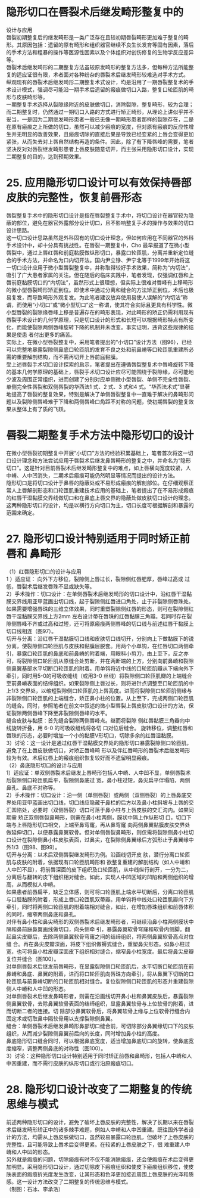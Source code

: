 # 隐形切口在唇裂术后继发畸形整复中的  
设计与应用  
唇裂初期整复后的继发畸形是一类广泛存在且较初期唇裂畸形更加难于整复的畸形。其原因包括：遗留的原有畸形和组织器官继续不良生长发育等固有因素，落后的手术方法和粗暴的操作等医源性因素以及个体组织对创伤修复的生物学反应差异等。  
唇裂术后继发畸形的二期整复方法虽较原发畸形的整复方法多，但每种方法所能整复的适应证很有限，术者面对各种纷杂的唇裂术后继发畸形较难选对手术方式。  
纵观现有的唇裂术后继发畸形二期整复术式设计，均是沿用了一期唇裂整复术的手术设计模式，强调尽可能沿一期手术后遗留的瘢痕做切口入路，整复口轮匝肌的畸形与皮肤畸形等。  
一期整复手术选择从裂隙缘附近的皮肤做切口，消除裂隙，整复畸形，较为合理；而二期整复时，仍然通过一期切口入路的方式进行矫正畸形，从理论上讲似乎并不妥当，一是因为二期继发畸形患者一般已无像一期畸形患者那样的裂隙存在，二是在原有瘢痕之上所做的切口，虽然可以减少瘢痕的宽度，但对原有瘢痕的反应性增生并无明显的改善效果，且瘢痕切除的直接后果是导致已经变紧的上唇会变得更加紧张，从而失去对上唇自然结构再造的条件。因此，除了有下降唇峰的需要，笔者坚决反对对唇裂继发畸形患者上唇皮肤随意切开，而主张采用隐形切口设计，实现二期整复的目的，达到预期效果。  
# 25. 应用隐形切口设计可以有效保持唇部皮肤的完整性，恢复前唇形态  
唇裂整复手术中的隐形切口设计是指在唇裂整复手术中，将切口设计在器官较为隐蔽的部位，避免在器官外露部分设计切口，且不影响整复手术的操作与效果的切口设计思路。  
这一切口设计思路虽然是外科固有的切口设计理念，但如何应用在不同器官的外科手术设计中，却十分具有挑战性。在唇裂一期整复中，Cho 最早报道了在微小型唇裂中，通过上唇红唇和前庭黏膜做纵形切口，暴露口轮匝肌，分离并重新定位缝合的手术方法，并命名为口内切开法。国内尹立铮、尹宁北等于1999年开始将这一切口设计应用于微小型唇裂整复中，并称取得较好手术效果，简称为“内切法”，吸引了广大患者家属的关注。但在随后的临床实践中，笔者发现，仅强调红唇和上唇前庭黏膜切口的“内切法”，虽然形式上很理想，但实际上很难对唇峰有上移畸形的微小型唇裂畸形矫正到位。即使术中通过分离和缝合的方法矫正到位，术后也极易复发，而导致畸形外观复发。为此笔者建议放弃使用易使人误解的“内切法”称谓，而使用“小切口”或“微小型切口”这一称谓，使其符合实际且更具有科学性。微小型唇裂的裂隙缘唇峰上移是普遍存在的畸形表现，对此畸形的矫正仍需利用现有唇裂手术设计的几何学原理，只是切口设计的形式和长短可以根据畸形特点有所变化，而能使裂隙两侧唇峰旋转下降的机制并未改变。事实证明，违背这些规律的结果是使患 者付出更多的痛苦。  
实际上，在微小型唇裂整复中，采用笔者提出的“小切口”设计方法（图96），已经可以完整地暴露裂隙侧鼻底口轮匝肌的发育不良之处和前鼻嵴等口轮匝肌重建所必需的重要解剖结构，而不需再切开上唇前庭黏膜。  
受上述唇裂手术切口设计探索的启示，笔者提出在遵循唇裂整复术中唇峰旋转下降的基本几何学原理的基础上，唇裂手术切口设计应尽可能围绕于裂隙缘，尽可能地少波及周围正常组织，进而创建了分别对应单侧微小型唇裂、单侧不完全性唇裂、单侧完全性唇裂和双侧唇裂的华西法1 式、2 式、3 式和4 式。“华西法术式”显著地提高了唇裂的整复效果，特别是解决了单侧唇裂整复中一直难于解决的鼻畸形问题以及裂隙侧唇峰难于下降和两侧唇峰口角距不对称的问题，使初期唇裂的整复效果从整体上有了质的飞跃。  
#  唇裂二期整复手术方法中隐形切口的设计  
在微小型唇裂初期整复中开展“小切口”方法的经验积累基础上，笔者首次将这一切口设计理念和方法尝试应用于唇裂术后继发鼻唇畸形的整复之中，并命名为“隐形切口”。这是针对目前唇裂术后继发畸形整复中的难点，如上唇横向宽度较紧，人中嵴、人中凹消失，二期术后瘢痕可能仍然明显等情况而提出的设计方法。  
隐形切口是将切口设计于鼻唇的隐蔽处或不易形成瘢痕的解剖部位。在仔细观察正常人上唇解剖形态和口轮匝肌重建技术应用的基础上，笔者提出了在不易形成瘢痕的红唇干湿黏膜交界线做切口和在鼻底上唇交界的隐蔽处做皮肤切口设计的理念。这两种隐形切口的设计，均是以横行方向切口为主，切口长度可根据解剖和暴露的范围来确定。  
# 27. 隐形切口设计特别适用于同时矫正前唇和 鼻畸形  
（1）红唇隐形切口的设计与应用  
1 ）适应证： 向外下方移位，裂隙侧上唇过长，裂隙侧红唇肥厚，唇峰过高或 过低，唇裂术后继发唇珠不显或缺失等。  
2）手术操作：切口设计：在单侧唇裂术后继发畸形的切口设计中，沿红唇干湿黏膜交界线用亚甲蓝画出切口线，起于裂隙侧红唇进口角处，止于非裂隙侧唇珠处。如果需要增强唇珠的三维立体效果，同时重塑裂隙侧红唇的形态，则可在裂隙侧红唇干湿黏膜交界线上方2mm 左右设计蒂在唇珠的红唇黏膜三角瓣。若同时存在裂隙侧唇峰不齐或过高和过短，还可将原瘢痕两侧唇峰的切口线与前述红唇干黏膜上切口线相连（图97）。  
切开与分离：沿红唇干湿黏膜切口线和皮肤切口线切开，分别向上下做黏膜下的锐分离，使裂隙侧口轮匝肌与皮肤和黏膜层脱套。用两个小单钩，在红唇切口两侧牵引，暴露口轮匝肌的鼻底和前鼻嵴的附着端，用眼科小剪刀，由上至下，反之亦可，将裂隙侧口轮匝肌从原缝合处剪断，并在两断端的上方，分别向前鼻嵴和裂隙侧鼻翼基部水平切断口轮匝肌的附着。用单钩将近中线的口轮匝肌瓣从下端向外下牵引，同时用5-0的可吸收缝线（或用3-0 丝线）将裂隙侧口轮匝肌瓣的上端缝合至前鼻嵴表面的结缔组织。如果裂隙侧上唇过长，则将进针点调整至口轮匝肌的中上1/3 交界处，以缩短裂隙侧口轮匝肌的上唇高度。进而将裂隙侧口轮匝肌侧缘与非裂隙侧口轮匝肌的上端缝合，矫正鼻小柱的位置。从上至下，完成两侧口轮匝肌的缝合。同时，参照笔者在前文中叙述的微小型唇裂上唇皮肤切口设计的方法，保证裂隙两侧唇峰下降至非裂隙侧唇峰的水平。  
缝合皮肤与黏膜：首先缝合裂隙两侧唇峰点。继而将裂隙 侧红唇黏膜三角瓣向中线旋转折叠，用 6-0  的可吸收缝线将各切 口对位后缝合。 旋转移位，调整红唇和唇珠的形态，必要时增加一个小的黏膜V形切口，切除多余的红唇湿黏膜。  
3）讨论：这一设计是通过红唇干湿黏膜交界处的隐形切口暴露裂隙侧口轮匝肌，避免了在上唇皮肤做切口，对矫正唇峰畸 形以及伴红唇畸形的唇裂术后继发畸形较为有效。术后红唇上的瘢痕组织恢复较好而不遗留明显瘢痕。  
（2）鼻底隐形切口的设计与应用  
1）适应证：单双侧唇裂术后继发上唇畸形包括人中嵴、人中凹不显，单侧唇裂术后裂隙侧口轮匝肌扁平，裂隙侧鼻底过 宽，鼻小柱过短，鼻尖扁平伴塌陷，两侧鼻孔、鼻底不对称等。  
2）手术操作：切口设计：沿一侧（单侧唇裂）或两侧（双侧唇裂）的上唇鼻底交界处用亚甲蓝画出切口线，切口线应隐藏于鼻栏的后方以及鼻小柱斜坡与上唇的交汇凹陷处，必要时（双侧唇裂）切口可落于鼻小柱与上唇皮肤的交汇沟内。如果同期需 矫正双侧唇裂鼻畸形，则需在鼻小柱两侧，膜状中隔上作纵形切 口，切口下端与上唇隐形切口相交，上端至鼻穹窿，再从鼻穹窿 向两侧鼻翼黏膜皮肤交界处做延伸切口，以便暴露鼻翼软骨。但对单侧唇裂鼻畸形，则仅需将裂隙侧鼻小柱切口设计在裂隙侧鼻小柱皮肤表面，过鼻尖，在裂隙侧鼻翼缘后方弧形止于鼻翼缘中外1/3（图98、图99）。  
切开与分离：以术后双侧唇裂继发畸形为例。沿画线切开皮 肤，潜行分离口轮匝肌与皮肤的附着，依据现有口轮匝肌畸形和 欲整复重建的解剖结构（如人中嵴和人中凹不显），将前唇深面的皮下组织及口轮匝肌，从中线纵行剖开，一分为二，分离后与翻转的皮下组织相对缝合。如此，实现人中凹区域的凹陷和两侧组织的增高，从而模拟人中嵴。  
如果患者前唇扁平，缺乏立体感，则可将口轮匝肌上端水平切断后，分离口轮匝肌与口腔黏膜的附着，形成上唇口轮匝肌双蒂瓣。用单钩将中线处口轮匝肌瓣向下方牵引，同时将两侧口轮匝肌的附着端相对缝合，如此，在增加唇珠组织和前唇体积的同时，缩窄两侧鼻底和鼻孔。  
对伴有鼻小柱和鼻尖畸形的双侧唇裂术后继发畸形者，可继续沿鼻小柱两侧膜状中隔和鼻前庭鼻翼画线做切口，向头侧牵 引，暴露鼻翼软骨穹窿和软骨内侧脚。翻起鼻尖皮瓣后，去除两侧鼻翼软骨穹窿之间的结缔组织，将两侧鼻翼软骨高点对位缝 合。再在鼻尖皮瓣深面，将皮下组织做褥式缝合，重塑鼻尖形态。如鼻小柱过宽，也可将鼻小柱皮瓣深面皮下组织相对缝合，缩窄鼻小柱宽度。最后将鼻尖皮瓣复位并缝合（图100）。  
对单侧唇裂术后继发前唇畸形，在显露裂隙侧口轮匝肌后，水平切断口轮匝肌在前鼻嵴和鼻底、鼻翼的附着，进而将口轮匝肌向唇珠方向牵引，将从鼻翼下切断的口轮匝肌与前鼻嵴切断的口轮匝肌相对缝合。复位裂隙侧口轮匝肌的形态并重建裂隙侧人中嵴和人中凹的形态。  
对单侧唇裂术后继发鼻畸形者，则需在沿画线切开鼻小柱和鼻翼皮肤后，暴露裂隙侧鼻翼软骨，去除鼻翼软骨表面的结缔组织，显露鼻翼软骨与上位软骨的附着，进而切断二者的连接。切 除部分鼻翼软骨后，将鼻翼软骨上缘与上位软骨行缝合内固定术或切取鼻中隔软骨用以支撑裂隙侧鼻翼。  
缝合：单侧唇裂术后继发鼻畸形鼻部切口缝合前，可切除部分鼻翼缘切口下的皮肤组织，从而减少裂隙侧鼻翼前后向的长度，同时增加鼻小柱的高度。  
鼻底隐形切口缝合同时，可以根据鼻底宽度，适当增加鼻底切口的旋转，使鼻底宽度缩窄，调整两侧鼻底的对称性（图100）。  
3）讨论：这种隐形切口设计特别适用于同时矫正前唇和鼻畸形，包括人中嵴和人中凹重建，而不需行皮肤的纵形切口或行沿原瘢痕切口。  
# 28. 隐形切口设计改变了二期整复的传统思维与模式  
前述两种隐形切口的设计，避免了破坏上唇皮肤的完整性，解决了长期以来在唇裂术后继发畸形矫正中的诸多棘手难题，例如人中嵴和人中凹重建。既往国外学者设计的方法，均需从上唇皮肤做切口，虽然较易暴露口轮匝肌，但破坏了上唇皮肤的完整性，且可能导致上唇术后变得更紧。在较紧的上唇皮肤之下，很 难重建人中嵴和人中凹的形态。  
另外就是瘢痕的问题，切除瘢痕有时不仅不能消除瘢痕，还会使瘢痕在术后变得更加明显。采用隐形切口设计，通过切除皮下瘢痕组织和使皮下瘢痕组织移位，使皮肤表面的瘢痕折光度发生改变，让其形态和色泽更加接近周围上唇皮肤的光泽和质感。这一设计方法改变了二期整复的传统思维与模式。  
（制图：石冰、李承浩）  